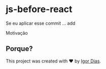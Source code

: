 # js-before-react

Se eu aplicar esse commit ... add

Motivação

## Porque?

This project was created with ❤️ by [Igor Dias](https://igordiasth.dev).
